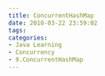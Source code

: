 ```yaml
---
title: ConcurrentHashMap
date: 2018-03-22 23:59:02
tags:
categories:
- Java Learning
- Concurrency
- 9.ConcurrentHashMap
---
```

